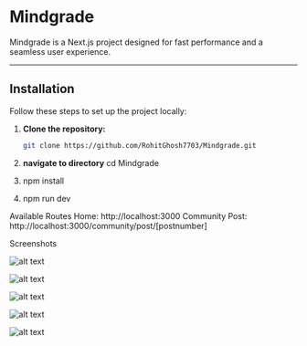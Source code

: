 # **Mindgrade**

Mindgrade is a Next.js project designed for fast performance and a seamless user experience.

---

## **Installation**

Follow these steps to set up the project locally:

1. **Clone the repository:**
   ```bash
   git clone https://github.com/RohitGhosh7703/Mindgrade.git

2. **navigate to directory**
    cd Mindgrade

3. npm install

4. npm run dev


Available Routes
Home: http://localhost:3000
Community Post: http://localhost:3000/community/post/[postnumber]

Screenshots

![alt text](image-1.png)

![alt text](image-2.png)

![alt text](image-3.png)

![alt text](image-4.png)

![alt text](image-5.png)



